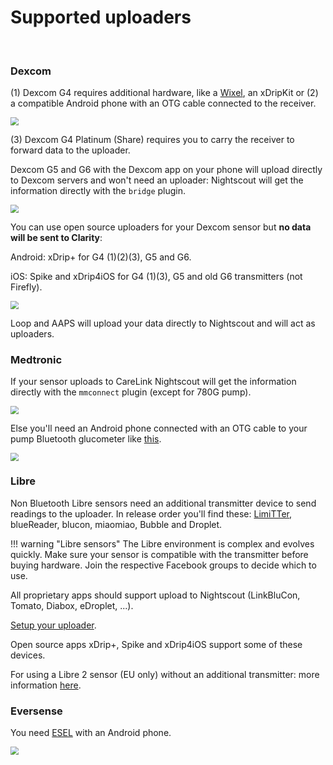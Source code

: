 # Supported uploaders

</br>

### Dexcom

(1) Dexcom G4 requires additional hardware, like a [Wixel](https://github.com/StephenBlackWasAlreadyTaken/xDrip/wiki/xDrip-Wireless-Bridge), an xDripKit or (2) a compatible Android phone with an OTG cable connected to the receiver.

<img src="..\img\Upload01.png" style="zoom:80%;" />

(3) Dexcom G4 Platinum (Share) requires you to carry the receiver to forward data to the uploader.

Dexcom G5 and G6 with the Dexcom app on your phone will upload directly to Dexcom servers and won't need an uploader: Nightscout will get the information directly with the `bridge` plugin.

<img src="..\img\Upload02.png" style="zoom:80%;" />

You can use open source uploaders for your Dexcom sensor but **no data will be sent to Clarity**:

Android: xDrip+ for G4 (1)(2)(3), G5 and G6.

iOS: Spike and xDrip4iOS for G4 (1)(3), G5 and old G6 transmitters (not Firefly).

<img src="..\img\Upload03.png" style="zoom:80%;" />

Loop and AAPS will upload your data directly to Nightscout and will act as uploaders.

### Medtronic

If your sensor uploads to CareLink Nightscout will get the information directly with the `mmconnect` plugin (except for 780G pump).

<img src="..\img\Upload04.png" style="zoom:80%;" />

Else you'll need an Android phone connected with an OTG cable to your pump Bluetooth glucometer like [this](http://pazaan.github.io/600SeriesAndroidUploader/).

<img src="..\img\Upload05.png" style="zoom:80%;" />

### Libre

Non Bluetooth Libre sensors need an additional transmitter device to send readings to the uploader. In release order you'll find these: [LimiTTer](https://github.com/JoernL/LimiTTer), blueReader, blucon, miaomiao, Bubble and Droplet.

!!! warning "Libre sensors"
    The Libre environment is complex and evolves quickly. Make sure your sensor is compatible with the transmitter before buying hardware. Join the respective Facebook groups to decide which to use.

All proprietary apps should support upload to Nightscout (LinkBluCon, Tomato, Diabox, eDroplet, ...).

[Setup your uploader](./setup.md).

Open source apps xDrip+, Spike and xDrip4iOS support some of these devices.

For using a Libre 2 sensor (EU only) without an additional transmitter: more information [here](https://androidaps.readthedocs.io/en/latest/EN/Hardware/Libre2.html).

### Eversense

You need [ESEL](https://github.com/BernhardRo/Esel) with an Android phone.

<img src="..\img\Upload06.png" style="zoom:80%;" />